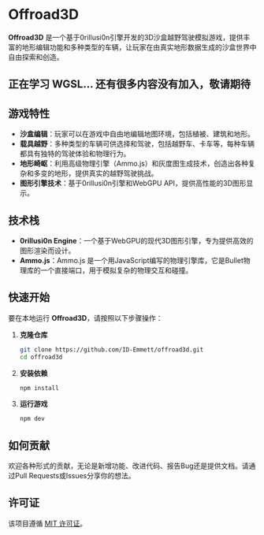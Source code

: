 # Offroad3D

**Offroad3D** 是一个基于0rillusi0n引擎开发的3D沙盒越野驾驶模拟游戏，提供丰富的地形编辑功能和多种类型的车辆，让玩家在由真实地形数据生成的沙盒世界中自由探索和创造。

## 正在学习 WGSL... 还有很多内容没有加入，敬请期待

## 游戏特性

- **沙盒编辑**：玩家可以在游戏中自由地编辑地图环境，包括植被、建筑和地形。
- **载具越野**：多种类型的车辆可供选择和驾驶，包括越野车、卡车等，每种车辆都具有独特的驾驶体验和物理行为。
- **地形崎岖**：利用高级物理引擎（Ammo.js）和灰度图生成技术，创造出各种复杂和多变的地形，提供真实的越野驾驶挑战。
- **图形引擎技术**：基于0rillusi0n引擎和WebGPU API，提供高性能的3D图形显示。

## 技术栈

- **0rillusi0n Engine**：一个基于WebGPU的现代3D图形引擎，专为提供高效的图形渲染而设计。
- **Ammo.js**：Ammo.js 是一个用JavaScript编写的物理引擎库，它是Bullet物理库的一个直接端口，用于模拟复杂的物理交互和碰撞。

## 快速开始

要在本地运行 **Offroad3D**，请按照以下步骤操作：

1. **克隆仓库**
    ```bash
    git clone https://github.com/ID-Emmett/offroad3d.git
    cd offroad3d
    ```

2. **安装依赖**
    ```bash
    npm install
    ```

3. **运行游戏**
    ```bash
    npm dev
    ```

## 如何贡献

欢迎各种形式的贡献，无论是新增功能、改进代码、报告Bug还是提供文档。请通过Pull Requests或Issues分享你的想法。

## 许可证

该项目遵循 [MIT 许可证](LICENSE)。
